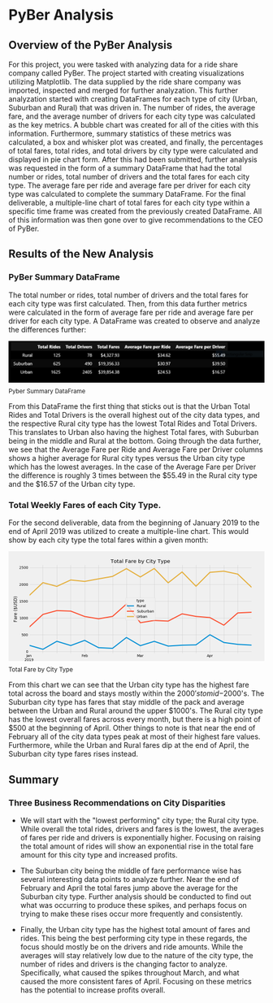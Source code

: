 # PyBer Analysis

## Overview of the PyBer Analysis

For this project, you were tasked with analyzing data for a ride share company called PyBer. The project started with creating visualizations utilizing Matplotlib. The data supplied by the ride share company was imported, inspected and merged for further analyzation. This further analyzation started with creating DataFrames for each type of city (Urban, Suburban and Rural) that was driven in. The number of rides, the average fare, and the average number of drivers for each city type was calculated as the key metrics. A bubble chart was created for all of the cities with this information. Furthermore, summary statistics of these metrics was calculated, a box and whisker plot was created, and finally, the percentages of total fares, total rides, and total drivers by city type were calculated and displayed in pie chart form.
After this had been submitted, further analysis was requested in the form of a summary DataFrame that had the total number or rides, total number of drivers and the total fares for each city type. The average fare per ride and average fare per driver for each city type was calculated to complete the summary DataFrame. For the final deliverable, a multiple-line chart of total fares for each city type within a specific time frame was created from the previously created DataFrame. All of this information was then gone over to give recommendations to the CEO of PyBer.

## Results of the New Analysis

### PyBer Summary DataFrame

The total number or rides, total number of drivers and the total fares for each city type was first calculated. Then, from this data further metrics were calculated in the form of average fare per ride and average fare per driver for each city type.
A DataFrame was created to observe and analyze the differences further:

![Picture of Pyber Summary DataFrame](Resources/pyber_summary_df.png)
<sub>Pyber Summary DataFrame</sub>

From this DataFrame the first thing that sticks out is that the Urban Total Rides and Total Drivers is the overall highest out of the city data types, and the respective Rural city type has the lowest Total Rides and Total Drivers.
This translates to Urban also having the highest Total fares, with Suburban being in the middle and Rural at the bottom.
Going through the data further, we see that the Average Fare per Ride and Average Fare per Driver columns shows a higher average for Rural city types versus the Urban city type which has the lowest averages. In the case of the Average Fare per Driver the difference is roughly 3 times between the $55.49 in the Rural city type and the $16.57 of the Urban city type.

### Total Weekly Fares of each City Type.

For the second deliverable, data from the beginning of January 2019 to the end of April 2019 was utilized to create a multiple-line chart. This would show by each city type the total fares within a given month:

![Picture of Total Weekly Fare by City Type](analysis/PyBer_fare_summary.png)
<sub>Total Fare by City Type</sub>

 From this chart we can see that the Urban city type has the highest fare total across the board and stays mostly within the $2000's to mid-$2000's. The Suburban city type has fares that stay middle of the pack and average between the Urban and Rural around the upper $1000's. The Rural city type has the lowest overall fares across every month, but there is a high point of $500 at the beginning of April. Other things to note is that near the end of February all of the city data types peak at most of their highest fare values. Furthermore, while the Urban and Rural fares dip at the end of April, the Suburban city type fares rises instead.

## Summary

### Three Business Recommendations on City Disparities

- We will start with the "lowest performing" city type; the Rural city type. While overall the total rides, drivers and fares is the lowest, the averages of fares per ride and drivers is exponentially higher. Focusing on raising the total amount of rides will show an exponential rise in the total fare amount for this city type and increased profits.

- The Suburban city being the middle of fare performance wise has several interesting data points to analyze further. Near the end of February and April the total fares jump above the average for the Suburban city type. Further analysis should be conducted to find out what was occurring to produce these spikes, and perhaps focus on trying to make these rises occur more frequently and consistently.

- Finally, the Urban city type has the highest total amount of fares and rides. This being the best performing city type in these regards, the focus should mostly be on the drivers and ride amounts. While the averages will stay relatively low due to the nature of the city type, the number of rides and drivers is the changing factor to analyze. Specifically, what caused the spikes throughout March, and what caused the more consistent fares of April. Focusing on these metrics has the potential to increase profits overall.
